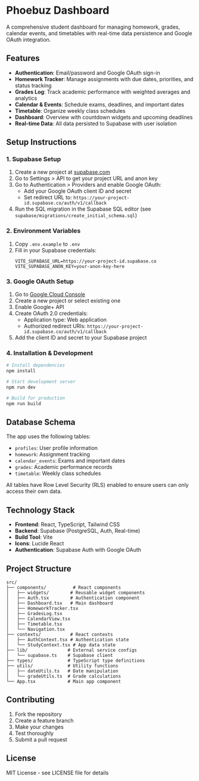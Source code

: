 # Phoebuz Dashboard

A comprehensive student dashboard for managing homework, grades, calendar events, and timetables with real-time data persistence and Google OAuth integration.

## Features

- **Authentication**: Email/password and Google OAuth sign-in
- **Homework Tracker**: Manage assignments with due dates, priorities, and status tracking
- **Grades Log**: Track academic performance with weighted averages and analytics
- **Calendar & Events**: Schedule exams, deadlines, and important dates
- **Timetable**: Organize weekly class schedules
- **Dashboard**: Overview with countdown widgets and upcoming deadlines
- **Real-time Data**: All data persisted to Supabase with user isolation

## Setup Instructions

### 1. Supabase Setup

1. Create a new project at [supabase.com](https://supabase.com)
2. Go to Settings > API to get your project URL and anon key
3. Go to Authentication > Providers and enable Google OAuth:
   - Add your Google OAuth client ID and secret
   - Set redirect URL to: `https://your-project-id.supabase.co/auth/v1/callback`
4. Run the SQL migration in the Supabase SQL editor (see `supabase/migrations/create_initial_schema.sql`)

### 2. Environment Variables

1. Copy `.env.example` to `.env`
2. Fill in your Supabase credentials:
   ```
   VITE_SUPABASE_URL=https://your-project-id.supabase.co
   VITE_SUPABASE_ANON_KEY=your-anon-key-here
   ```

### 3. Google OAuth Setup

1. Go to [Google Cloud Console](https://console.cloud.google.com)
2. Create a new project or select existing one
3. Enable Google+ API
4. Create OAuth 2.0 credentials:
   - Application type: Web application
   - Authorized redirect URIs: `https://your-project-id.supabase.co/auth/v1/callback`
5. Add the client ID and secret to your Supabase project

### 4. Installation & Development

```bash
# Install dependencies
npm install

# Start development server
npm run dev

# Build for production
npm run build
```

## Database Schema

The app uses the following tables:
- `profiles`: User profile information
- `homework`: Assignment tracking
- `calendar_events`: Exams and important dates
- `grades`: Academic performance records
- `timetable`: Weekly class schedules

All tables have Row Level Security (RLS) enabled to ensure users can only access their own data.

## Technology Stack

- **Frontend**: React, TypeScript, Tailwind CSS
- **Backend**: Supabase (PostgreSQL, Auth, Real-time)
- **Build Tool**: Vite
- **Icons**: Lucide React
- **Authentication**: Supabase Auth with Google OAuth

## Project Structure

```
src/
├── components/          # React components
│   ├── widgets/        # Reusable widget components
│   ├── Auth.tsx        # Authentication component
│   ├── Dashboard.tsx   # Main dashboard
│   ├── HomeworkTracker.tsx
│   ├── GradesLog.tsx
│   ├── CalendarView.tsx
│   ├── Timetable.tsx
│   └── Navigation.tsx
├── contexts/           # React contexts
│   ├── AuthContext.tsx # Authentication state
│   └── StudyContext.tsx # App data state
├── lib/               # External service configs
│   └── supabase.ts    # Supabase client
├── types/             # TypeScript type definitions
├── utils/             # Utility functions
│   ├── dateUtils.ts   # Date manipulation
│   └── gradeUtils.ts  # Grade calculations
└── App.tsx            # Main app component
```

## Contributing

1. Fork the repository
2. Create a feature branch
3. Make your changes
4. Test thoroughly
5. Submit a pull request

## License

MIT License - see LICENSE file for details
